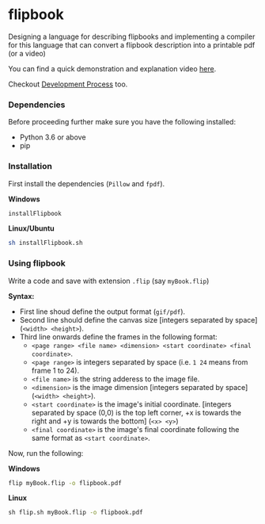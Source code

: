 # flipbook
Designing a language for describing flipbooks and implementing a compiler for this language that can convert a flipbook description into a printable pdf (or a video)

You can find a quick demonstration and explanation video <a href="https://youtu.be/7JjIu4dtOiw">here</a>.

Checkout <a href="DevProcess.md">Development Process</a> too.

### Dependencies
Before proceeding further make sure you have the following installed:
* Python 3.6 or above
* pip

### Installation
First install the dependencies (`Pillow` and `fpdf`).

**Windows**
```cmd
installFlipbook
```
**Linux/Ubuntu**
```sh
sh installFlipbook.sh
```

### Using flipbook
Write a code and save with extension `.flip` (say `myBook.flip`)

**Syntax:**
* First line shoud define the output format (`gif/pdf`).
* Second line should define the canvas size [integers separated by space] (`<width> <height>`).
* Third line onwards define the frames in the following format:
    * `<page range> <file name> <dimension> <start coordinate> <final coordinate>`.
    * `<page range>` is integers separated by space (i.e. `1 24` means from frame 1 to 24).
    * `<file name>` is the string adderess to the image file.
    * `<dimension>` is the image dimension [integers separated by space] (`<width> <height>`).
    * `<start coordinate>` is the image's initial coordinate. [integers separated by space (0,0) is the top left corner, +x is towards the right and +y is towards the bottom] (`<x> <y>`)
    * `<final coordinate>` is the image's final coordinate following the same format as `<start coordinate>`.

Now, run the following:

**Windows**
```cmd
flip myBook.flip -o flipbook.pdf
```

**Linux**
```cmd
sh flip.sh myBook.flip -o flipbook.pdf
```

